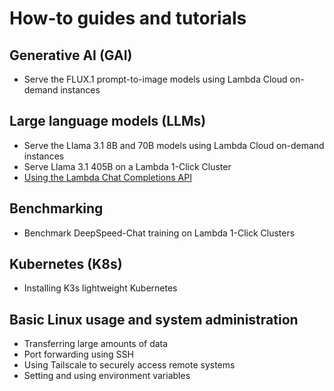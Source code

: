# How-to guides and tutorials

## Generative AI (GAI)

- Serve the FLUX.1 prompt-to-image models using Lambda Cloud on-demand
  instances

## Large language models (LLMs)

- Serve the Llama 3.1 8B and 70B models using Lambda Cloud on-demand instances
- Serve Llama 3.1 405B on a Lambda 1-Click Cluster
- [Using the Lambda Chat Completions API](large-language-models/lambda-chat-api)

## Benchmarking

- Benchmark DeepSpeed-Chat training on Lambda 1-Click Clusters

## Kubernetes (K8s)

- Installing K3s lightweight Kubernetes

## Basic Linux usage and system administration

- Transferring large amounts of data
- Port forwarding using SSH
- Using Tailscale to securely access remote systems
- Setting and using environment variables
